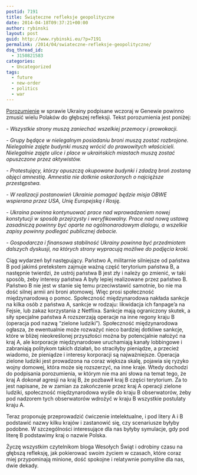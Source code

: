 ```yaml
---
postid: 7191
title: Świąteczne refleksje geopolityczne
date: 2014-04-18T09:37:21+00:00
author: rybinski
layout: post
guid: http://www.rybinski.eu/?p=7191
permalink: /2014/04/swiateczne-refleksje-geopolityczne/
dsq_thread_id:
  - 3150821583
categories:
  - Uncategorized
tags:
  - future
  - new-order
  - politics
  - war
---
```

[Porozumienie](http://www.nytimes.com/2014/04/18/world/europe/text-of-joint-diplomatic-statement-on-ukraine.html?ref=world&_r=2) w sprawie Ukrainy podpisane wczoraj w Genewie powinno zmusić wielu Polaków do głębszej refleksji. Tekst porozumienia jest poniżej:

_- Wszystkie strony muszą zaniechać wszelkiej przemocy i prowokacji._

_- Grupy będące w nielegalnym posiadaniu broni muszą zostać rozbrojone. Nielegalnie zajęte budynki muszą wrócić do prawowitych właścicieli. Nielegalnie zajęte ulice i place w ukraińskich miastach muszą zostać opuszczone przez aktywistów._

_- Protestujący, którzy opuszczą okupowane budynki i zdadzą broń zostaną objęci amnestią. Amnestia nie dotknie oskarżonych o najcięższe przestępstwa._

_- W realizacji postanowień Ukrainie pomagać będzie misja OBWE wspierana przez USA, Unię Europejską i Rosję._

_- Ukraina powinna kontynuować prace nad wprowadzeniem nowej konstytucji w sposób przejrzysty i weryfikowalny. Prace nad nową ustawą zasadniczą powinny być oparte na ogólnonarodowym dialogu, a wszelkie zapisy powinny podlegać publicznej debacie._

_- Gospodarcza i finansowa stabilność Ukrainy powinna być przedmiotem dalszych dyskusji, na których strony wypracują możliwe do podjęcia kroki._

Ciąg wydarzeń był następujący. Państwo A, militarnie silniejsze od państwa B pod jakimś pretekstem zajmuje ważną część terytorium państwa B, a następnie twierdzi, że ustrój państwa B jest zły i należy go zmienić, w taki sposób, żeby interesy państwa A były lepiej realizowane przez państwo B. Państwo B nie jest w stanie się temu przeciwstawić samotnie, bo nie ma dość silnej armii ani broni atomowej. Więc prosi społeczność międzynarodową o pomoc. Społeczność międzynarodowa nakłada sankcje na kilka osób z państwa A, sankcje w rodzaju: likwidacja ich fanpage’a na Fejsie, lub zakaz korzystania z Netflixa. Sankcje mają ograniczony skutek, a siły specjalne państwa A rozszerzają operacje na inne regony kraju B (operacja pod nazwą “zielone ludziki”). Społeczność międzynarodowa ogłasza, że ewentualnie może rozważyć nieco bardziej dotkliwe sankcje, które w bliżej nieokreślonej przyszłości można by potencjalnie nałożyć na kraj A, ale korporacje międzynarodowe uruchamiają kanały lobbingowe i zabraniają politykom takich działań, bo straciłyby pieniądze, a przecież wiadomo, że pieniądze i interesy korporacji są najważniejsze. Operacja zielone ludziki jest prowadzona na coraz większa skalę, pojawia się ryzyko wojny domowej, która może się rozszerzyć, na inne kraje. Wtedy dochodzi do podpisania porozumienia, w którym nie ma ani słowa na temat tego, że kraj A dokonał agresji na kraj B, że pozbawił kraj B części terytorium. Za to jest napisane, że w zamian za zakończenie przez kraj A operacji zielone ludziki, społeczność międzynarodowa wyśle do kraju B obserwatorów, żeby pod nadzorem tych obserwatorów wdrożyć w kraju B wszystkie postulaty kraju A.

Teraz proponuję przeprowadzić ćwiczenie intelektualne, i pod litery A i B podstawić nazwy kilku krajów i zastanowić się, czy scenariusze byłyby podobne. W szczególności interesujące dla nas byłyby symulacje, gdy pod literę B podstawimy kraj o nazwie Polska.

Życzę wszystkim czytelnikom bloga Wesołych Świąt i odrobiny czasu na głębszą refleksję, jak pokierować swoim życiem w czasach, które coraz miej przypominają minione, dość spokojne i relatywnie pomyślne dla nas, dwie dekady.
